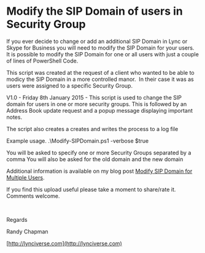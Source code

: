 ﻿Modify the SIP Domain of users in Security Group
================================================

            

If you ever decide to change or add an additional SIP Domain in Lync or Skype for Business you will need to modify the SIP Domain for your users.  It is possible to modify the SIP Domain for one or all users with just a couple of lines of PowerShell
 Code.


This script was created at the request of a client who wanted to be able to modicy the SIP Domain in a more controlled manor.  In their case it was as users were assigned to a specific Security Group.


V1.0 - Friday 8th January 2015 - This script is used to change the SIP domain for users in one or more security groups. This is followed by an Address Book update request and a popup message displaying important notes.


The script also creates a creates and writes the process to a log file


Example usage.
.\Modify-SIPDomain.ps1 -verbose $true

You will be asked to specify one or more Security Groups separated by a comma
You will also be asked for the old domain and the new domain


Additional information is available on my blog post [Modify SIP Domain for Multiple Users](http://lynciverse.blogspot.com/2016/01/modify-sip-domain-for-multiple-users.html).


If you find this upload useful please take a moment to share/rate it.  Comments welcome.


 


Regards


Randy Chapman


[http://lynciverse.com](http://lynciverse.com)


        
    
